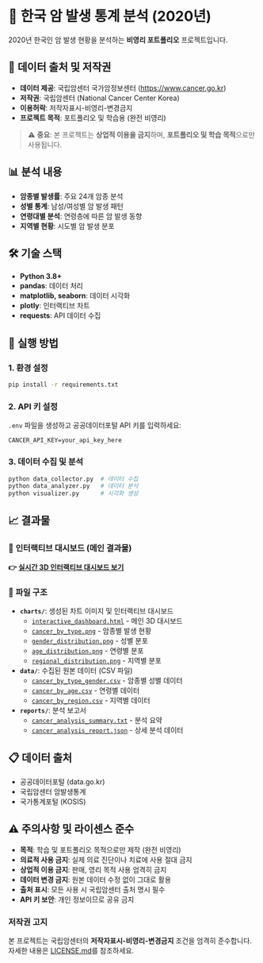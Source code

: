 # 🏥 한국 암 발생 통계 분석 (2020년)

2020년 한국인 암 발생 현황을 분석하는 **비영리 포트폴리오** 프로젝트입니다.

## 📄 데이터 출처 및 저작권
- **데이터 제공**: 국립암센터 국가암정보센터 (https://www.cancer.go.kr)
- **저작권**: 국립암센터 (National Cancer Center Korea)
- **이용허락**: 저작자표시-비영리-변경금지
- **프로젝트 목적**: 포트폴리오 및 학습용 (완전 비영리)

> ⚠️ **중요**: 본 프로젝트는 **상업적 이용을 금지**하며, **포트폴리오 및 학습 목적**으로만 사용됩니다.

## 📊 분석 내용
- **암종별 발생률**: 주요 24개 암종 분석
- **성별 통계**: 남성/여성별 암 발생 패턴
- **연령대별 분석**: 연령층에 따른 암 발생 동향
- **지역별 현황**: 시도별 암 발생 분포

## 🛠️ 기술 스택
- **Python 3.8+**
- **pandas**: 데이터 처리
- **matplotlib, seaborn**: 데이터 시각화
- **plotly**: 인터랙티브 차트
- **requests**: API 데이터 수집

## 🚀 실행 방법

### 1. 환경 설정
```bash
pip install -r requirements.txt
```

### 2. API 키 설정
`.env` 파일을 생성하고 공공데이터포털 API 키를 입력하세요:
```
CANCER_API_KEY=your_api_key_here
```

### 3. 데이터 수집 및 분석
```bash
python data_collector.py  # 데이터 수집
python data_analyzer.py   # 데이터 분석
python visualizer.py      # 시각화 생성
```

## 📈 결과물

### 🎯 **인터랙티브 대시보드 (메인 결과물)**
**👉 [실시간 3D 인터랙티브 대시보드 보기](https://htmlpreview.github.io/?https://github.com/junetapa-juncheol/korea-cancer-statistics-2020/blob/main/charts/interactive_dashboard.html)**

### 📁 **파일 구조**
- **`charts/`**: 생성된 차트 이미지 및 인터랙티브 대시보드
  - [`interactive_dashboard.html`](charts/interactive_dashboard.html) - 메인 3D 대시보드
  - [`cancer_by_type.png`](charts/cancer_by_type.png) - 암종별 발생 현황
  - [`gender_distribution.png`](charts/gender_distribution.png) - 성별 분포
  - [`age_distribution.png`](charts/age_distribution.png) - 연령별 분포
  - [`regional_distribution.png`](charts/regional_distribution.png) - 지역별 분포
- **`data/`**: 수집된 원본 데이터 (CSV 파일)
  - [`cancer_by_type_gender.csv`](data/cancer_by_type_gender.csv) - 암종별 성별 데이터
  - [`cancer_by_age.csv`](data/cancer_by_age.csv) - 연령별 데이터
  - [`cancer_by_region.csv`](data/cancer_by_region.csv) - 지역별 데이터
- **`reports/`**: 분석 보고서
  - [`cancer_analysis_summary.txt`](reports/cancer_analysis_summary.txt) - 분석 요약
  - [`cancer_analysis_report.json`](reports/cancer_analysis_report.json) - 상세 분석 데이터

## 📋 데이터 출처
- 공공데이터포털 (data.go.kr)
- 국립암센터 암발생통계
- 국가통계포털 (KOSIS)

## ⚠️ 주의사항 및 라이센스 준수
- **목적**: 학습 및 포트폴리오 목적으로만 제작 (완전 비영리)
- **의료적 사용 금지**: 실제 의료 진단이나 치료에 사용 절대 금지
- **상업적 이용 금지**: 판매, 영리 목적 사용 엄격히 금지
- **데이터 변경 금지**: 원본 데이터 수정 없이 그대로 활용
- **출처 표시**: 모든 사용 시 국립암센터 출처 명시 필수
- **API 키 보안**: 개인 정보이므로 공유 금지

### 저작권 고지
본 프로젝트는 국립암센터의 **저작자표시-비영리-변경금지** 조건을 엄격히 준수합니다. 
자세한 내용은 [LICENSE.md](LICENSE.md)를 참조하세요.